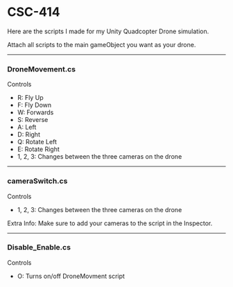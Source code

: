 # CSC-414

Here are the scripts I made for my Unity Quadcopter Drone simulation.

Attach all scripts to the main gameObject you want as your drone.

----------------------------------------------
### **DroneMovement.cs**

Controls
  - R: Fly Up
  - F: Fly Down
  - W: Forwards
  - S: Reverse
  - A: Left
  - D: Right
  - Q: Rotate Left
  - E: Rotate Right
  - 1, 2, 3: Changes between the three cameras on the drone
  
----------------------------------------------
### **cameraSwitch.cs**

Controls
  - 1, 2, 3: Changes between the three cameras on the drone

Extra Info: Make sure to add your cameras to the script in the Inspector.

----------------------------------------------
### **Disable_Enable.cs**

Controls
  - O: Turns on/off DroneMovment script
